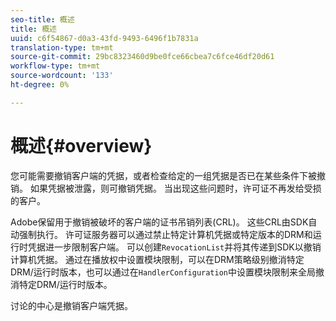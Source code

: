 ```yaml
---
seo-title: 概述
title: 概述
uuid: c6f54867-d0a3-43fd-9493-6496f1b7831a
translation-type: tm+mt
source-git-commit: 29bc8323460d9be0fce66cbea7c6fce46df20d61
workflow-type: tm+mt
source-wordcount: '133'
ht-degree: 0%

---
```



# 概述{#overview}

您可能需要撤销客户端的凭据，或者检查给定的一组凭据是否已在某些条件下被撤销。 如果凭据被泄露，则可撤销凭据。 当出现这些问题时，许可证不再发给受损的客户。

Adobe保留用于撤销被破坏的客户端的证书吊销列表(CRL)。 这些CRL由SDK自动强制执行。 许可证服务器可以通过禁止特定计算机凭据或特定版本的DRM和运行时凭据进一步限制客户端。 可以创建`RevocationList`并将其传递到SDK以撤销计算机凭据。 通过在播放权中设置模块限制，可以在DRM策略级别撤消特定DRM/运行时版本，也可以通过在`HandlerConfiguration`中设置模块限制来全局撤消特定DRM/运行时版本。

讨论的中心是撤销客户端凭据。
